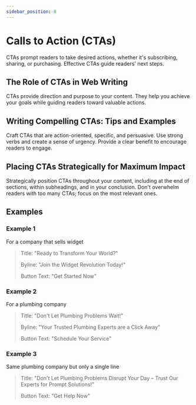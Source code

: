 ```yaml
---
sidebar_position: 8
---
```


# Calls to Action (CTAs)

CTAs prompt readers to take desired actions, whether it's subscribing, sharing, or purchasing. Effective CTAs guide readers' next steps. 

## The Role of CTAs in Web Writing 

CTAs provide direction and purpose to your content. They help you achieve your goals while guiding readers toward valuable actions. 

## Writing Compelling CTAs: Tips and Examples 

Craft CTAs that are action-oriented, specific, and persuasive. Use strong verbs and create a sense of urgency. Provide a clear benefit to encourage readers to engage. 

## Placing CTAs Strategically for Maximum Impact 

Strategically position CTAs throughout your content, including at the end of sections, within subheadings, and in your conclusion. Don't overwhelm readers with too many CTAs; focus on the most relevant ones. 

## Examples

### Example 1
For a company that sells widget

> Title: "Ready to Transform Your World?"
>
> Byline: "Join the Widget Revolution Today!" 
>
> Button Text: "Get Started Now" 

### Example 2
For a plumbing company

> Title: "Don't Let Plumbing Problems Wait!"
>
> Byline: "Your Trusted Plumbing Experts are a Click Away"
>
> Button Text: "Schedule Your Service"

### Example 3
Same plumbing company but only a single line

> Title: "Don't Let Plumbing Problems Disrupt Your Day – Trust Our Experts for Prompt Solutions!"
>
> Button Text: "Get Help Now"

